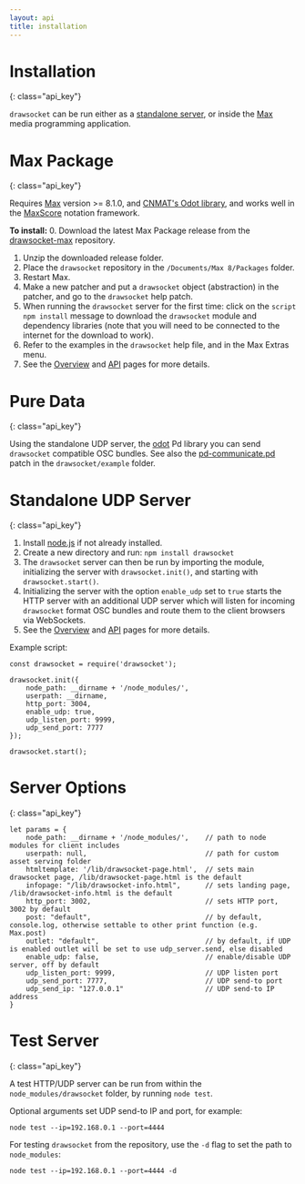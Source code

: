 ```yaml
---
layout: api
title: installation
---
```


# Installation
{: class="api_key"}

`drawsocket` can be run either as a [standalone server](#standalone-udp-server), or inside the [Max](https://cycling74.com/) media programming application.

# Max Package
{: class="api_key"}

Requires [Max](https://cycling74.com/) version >= 8.1.0, and [CNMAT's Odot library](https://github.com/CNMAT/CNMAT-odot/releases), and works well in the [MaxScore](http://www.computermusicnotation.com) notation framework.

__To install:__
0. Download the latest Max Package release from the [drawsocket-max](https://github.com/drawsocket/drawsocket-max) repository.
1. Unzip the downloaded release folder.
2. Place the `drawsocket` repository in the `/Documents/Max 8/Packages` folder.
3. Restart Max.
4. Make a new patcher and put a `drawsocket` object (abstraction) in the patcher, and go to the `drawsocket` help patch.
5. When running the `drawsocket` server for the first time: click on the `script npm install` message to download the `drawsocket` module and dependency libraries (note that you will need to be connected to the internet for the download to work).
6. Refer to the examples in the `drawsocket` help file, and in the Max Extras menu.
7. See the [Overview](overview.html) and [API](api.html) pages for more details.

# Pure Data
{: class="api_key"}

Using the standalone UDP server, the [odot](https://github.com/CNMAT/CNMAT-odot/releases/tag/1.3.0-rc.3) Pd library you can send `drawsocket` compatible OSC bundles. See also the [pd-communicate.pd](https://github.com/drawsocket/drawsocket/blob/main/example/pd-communication.pd) patch in the `drawsocket/example` folder.

# Standalone UDP Server
{: class="api_key"}

1. Install [node.js](https://nodejs.org/en/) if not already installed.
2. Create a new directory and run: `npm install drawsocket`
3. The `drawsocket` server can then be run by importing the module, initializing the server with `drawsocket.init()`, and starting with `drawsocket.start()`. 
4. Initializing the server with the option `enable_udp` set to `true` starts the HTTP server with an additional UDP server which will listen for incoming `drawsocket` format OSC bundles and route them to the client browsers via WebSockets.
5. See the [Overview](overview.html) and [API](api.html) pages for more details.

Example script:

```
const drawsocket = require('drawsocket');

drawsocket.init({
    node_path: __dirname + '/node_modules/',
    userpath: __dirname,
    http_port: 3004,
    enable_udp: true,
    udp_listen_port: 9999,
    udp_send_port: 7777
});

drawsocket.start();

```


# Server Options
{: class="api_key"}

```
let params = {
    node_path: __dirname + '/node_modules/',    // path to node modules for client includes
    userpath: null,                             // path for custom asset serving folder
    htmltemplate: '/lib/drawsocket-page.html',  // sets main drawsocket page, /lib/drawsocket-page.html is the default
    infopage: "/lib/drawsocket-info.html",      // sets landing page, /lib/drawsocket-info.html is the default
    http_port: 3002,                            // sets HTTP port, 3002 by default
    post: "default",                            // by default, console.log, otherwise settable to other print function (e.g. Max.post)
    outlet: "default",                          // by default, if UDP is enabled outlet will be set to use udp_server.send, else disabled
    enable_udp: false,                          // enable/disable UDP server, off by default
    udp_listen_port: 9999,                      // UDP listen port
    udp_send_port: 7777,                        // UDP send-to port
    udp_send_ip: "127.0.0.1"                    // UDP send-to IP address
}
```

# Test Server
{: class="api_key"}

A test HTTP/UDP server can be run from within the `node_modules/drawsocket` folder, by running `node test`.

Optional arguments set UDP send-to IP and port, for example: 

```
node test --ip=192.168.0.1 --port=4444
```

For testing `drawsocket` from the repository, use the `-d` flag to set the path to `node_modules`:

```
node test --ip=192.168.0.1 --port=4444 -d 
```